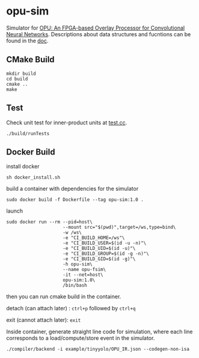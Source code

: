 # opu-sim

Simulator for [OPU: An FPGA-based Overlay Processor for Convolutional Neural Networks](http://eda.ee.ucla.edu/pub/J93.pdf). 
Descriptions about data structures and fucntions can be found in the [doc](https://github.com/OPU-Lab/opu-sim/blob/master/README_Summary.md).


## CMake Build
```
mkdir build
cd build
cmake ..
make
```

## Test

Check unit test for inner-product units at [test.cc](https://github.com/OPU-Lab/opu-sim/blob/master/src/tests.cc).
```
./build/runTests
```

## Docker Build
install docker
```
sh docker_install.sh
```
build a container with dependencies for the simulator
```
sudo docker build -f Dockerfile --tag opu-sim:1.0 .
```
launch
```
sudo docker run --rm --pid=host\
                     --mount src="$(pwd)",target=/ws,type=bind\
                     -w /ws\
                     -e "CI_BUILD_HOME=/ws"\
                     -e "CI_BUILD_USER=$(id -u -n)"\
                     -e "CI_BUILD_UID=$(id -u)"\
                     -e "CI_BUILD_GROUP=$(id -g -n)"\
                     -e "CI_BUILD_GID=$(id -g)"\
                     -h opu-sim\
                     --name opu-fsim\
                     -it --net=host\
                     opu-sim:1.0\
                     /bin/bash
```
then you can run cmake build in the container.

detach (can attach later) : ``ctrl+p`` followed by ``ctrl+q``

exit (cannot attach later): ``exit``

Inside container, generate straight line code for simulation, where each line corresponds to a load/compute/store event in the simulator.
```
./compiler/backend -i example/tinyyolo/OPU_IR.json --codegen-non-isa
```

